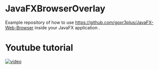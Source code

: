 # JavaFXBrowserOverlay
Example repository of how to use https://github.com/goxr3plus/JavaFX-Web-Browser inside your JavaFX application .

# Youtube tutorial 
[![video](http://img.youtube.com/vi/F1yxsH8qyuI/0.jpg)](https://www.youtube.com/watch?v=F1yxsH8qyuI)

